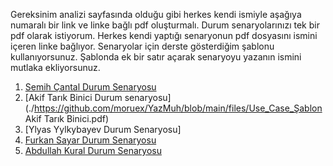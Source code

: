 Gereksinim analizi sayfasında olduğu gibi herkes kendi ismiyle aşağıya numaralı bir link ve linke bağlı pdf oluşturmalı. Durum senaryolarınızı tek bir pdf olarak istiyorum. Herkes kendi yaptığı senaryonun pdf dosyasını ismini içeren linke bağlıyor. Senaryolar için derste gösterdiğim şablonu kullanıyorsunuz. Şablonda ek bir satır açarak senaryoyu yazanın ismini mutlaka ekliyorsunuz.

1. [Semih Çantal Durum Senaryosu](https://github.com/moruex/YazMuh/blob/main/files/semih-cantal.pdf)
2. [Akif Tarık Binici Durum senaryosu] (./https://github.com/moruex/YazMuh/blob/main/files/Use_Case_Şablon Akif Tarık Binici.pdf)
3. [Ylyas Yylkybayev Durum Senaryosu]
4. [Furkan Sayar Durum Senaryosu](https://github.com/moruex/YazMuh/blob/main/files/Furkan-Sayar.pdf)
5. [Abdullah Kural Durum Senaryosu](https://github.com/moruex/YazMuh/blob/main/files/Abdullah_Kural.pdf)
